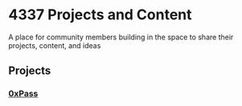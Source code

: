 # 4337 Projects and Content
A place for community members building in the space to share their projects, content, and ideas 

## Projects

### [0xPass](/Projects/0xPass/home.md)